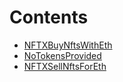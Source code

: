 

# Contents
- [NFTXBuyNftsWithEth](BuyNftsWithEth.sol/contract.NFTXBuyNftsWithEth.md)
- [NoTokensProvided](SellNftsForEth.sol/error.NoTokensProvided.md)
- [NFTXSellNftsForEth](SellNftsForEth.sol/contract.NFTXSellNftsForEth.md)

